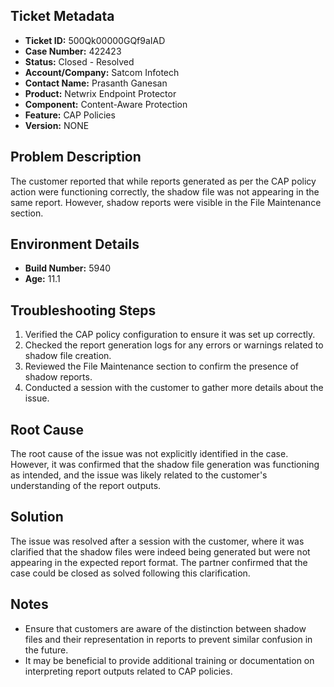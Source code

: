 ## Ticket Metadata
- **Ticket ID:** 500Qk00000GQf9aIAD
- **Case Number:** 422423
- **Status:** Closed - Resolved
- **Account/Company:** Satcom Infotech
- **Contact Name:** Prasanth Ganesan
- **Product:** Netwrix Endpoint Protector
- **Component:** Content-Aware Protection
- **Feature:** CAP Policies
- **Version:** NONE

## Problem Description
The customer reported that while reports generated as per the CAP policy action were functioning correctly, the shadow file was not appearing in the same report. However, shadow reports were visible in the File Maintenance section.

## Environment Details
- **Build Number:** 5940
- **Age:** 11.1

## Troubleshooting Steps
1. Verified the CAP policy configuration to ensure it was set up correctly.
2. Checked the report generation logs for any errors or warnings related to shadow file creation.
3. Reviewed the File Maintenance section to confirm the presence of shadow reports.
4. Conducted a session with the customer to gather more details about the issue.

## Root Cause
The root cause of the issue was not explicitly identified in the case. However, it was confirmed that the shadow file generation was functioning as intended, and the issue was likely related to the customer's understanding of the report outputs.

## Solution
The issue was resolved after a session with the customer, where it was clarified that the shadow files were indeed being generated but were not appearing in the expected report format. The partner confirmed that the case could be closed as solved following this clarification.

## Notes
- Ensure that customers are aware of the distinction between shadow files and their representation in reports to prevent similar confusion in the future.
- It may be beneficial to provide additional training or documentation on interpreting report outputs related to CAP policies.